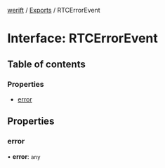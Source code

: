 [werift](../README.md) / [Exports](../modules.md) / RTCErrorEvent

# Interface: RTCErrorEvent

## Table of contents

### Properties

- [error](RTCErrorEvent.md#error)

## Properties

### error

• **error**: `any`
